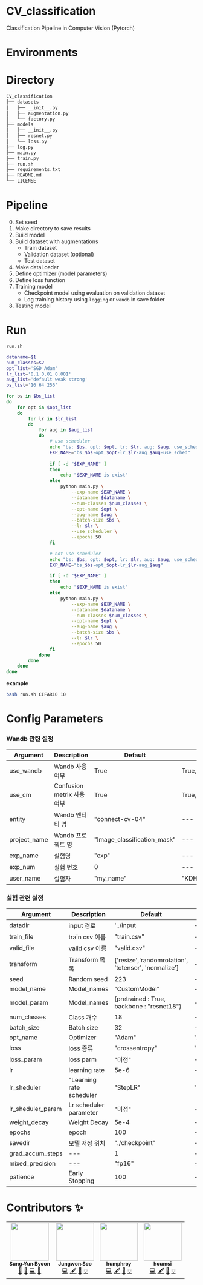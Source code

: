 # CV_classification
Classification Pipeline in Computer Vision (Pytorch)

# Environments


# Directory

```bash
CV_classification
├── datasets
│   ├── __init__.py
│   ├── augmentation.py
│   └── factory.py
├── models
│   ├── __init__.py
│   ├── resnet.py
│   └── loss.py
├── log.py
├── main.py
├── train.py
├── run.sh
├── requirements.txt
├── README.md
└── LICENSE
```

# Pipeline

0. Set seed
1. Make directory to save results
2. Build model
3. Build dataset with augmentations
   - Train dataset
   - Validation dataset (optional)
   - Test dataset 
4. Make dataLoader
5. Define optimizer (model parameters)
6. Define loss function
7. Training model
   - Checkpoint model using evaluation on validation dataset
   - Log training history using `logging` or `wandb` in save folder
8. Testing model




# Run

`run.sh`

```bash
dataname=$1
num_classes=$2
opt_list='SGD Adam'
lr_list='0.1 0.01 0.001'
aug_list='default weak strong'
bs_list='16 64 256'

for bs in $bs_list
do
    for opt in $opt_list
    do
        for lr in $lr_list
        do
            for aug in $aug_list
            do
                # use scheduler
                echo "bs: $bs, opt: $opt, lr: $lr, aug: $aug, use_sched: True"
                EXP_NAME="bs_$bs-opt_$opt-lr_$lr-aug_$aug-use_sched"
                
                if [ -d "$EXP_NAME" ]
                then
                    echo "$EXP_NAME is exist"
                else
                    python main.py \
                        --exp-name $EXP_NAME \
                        --dataname $dataname \
                        --num-classes $num_classes \
                        --opt-name $opt \
                        --aug-name $aug \
                        --batch-size $bs \
                        --lr $lr \
                        --use_scheduler \
                        --epochs 50
                fi

                # not use scheduler
                echo "bs: $bs, opt: $opt, lr: $lr, aug: $aug, use_sched: False"
                EXP_NAME="bs_$bs-opt_$opt-lr_$lr-aug_$aug"

                if [ -d "$EXP_NAME" ]
                then
                    echo "$EXP_NAME is exist"
                else
                    python main.py \
                        --exp-name $EXP_NAME \
                        --dataname $dataname \
                        --num-classes $num_classes \
                        --opt-name $opt \
                        --aug-name $aug \
                        --batch-size $bs \
                        --lr $lr \
                        --epochs 50
                fi
            done
        done
    done
done
```


**example**

```bash
bash run.sh CIFAR10 10
```

# Config Parameters
### Wandb 관련 설정
|Argument|Description|Default|Possible value|
|---|---|---|---|
|use_wandb|Wandb 사용 여부|True|True,False|
|use_cm|Confusion metrix 사용 여부|True|True,False|
|entity|Wandb 엔티티 명|"connect-cv-04"|---|
|project_name|Wandb 프로젝트 명|"Image_classification_mask"|---|
|exp_name|실험명|"exp"|---|
|exp_num|실험 번호|0|---|
|user_name|실험자|"my_name"|"KDH","KJY","HJH","KDK"|

### 실험 관련 설정
|Argument|Description|Default|Possible value|
|---|---|---|---|
|datadir|input 경로|'../input|---|
|train_file|train csv 이름|"train.csv"|---|
|valid_file|valid csv 이름|"valid.csv"|---|
|transform|Transform 목록|['resize','randomrotation', 'totensor', 'normalize']|---|
|seed|Random seed|223|---|
|model_name|Model_names|“CustomModel”|---|
|model_param|Model_names|{pretrained : True, backbone : "resnet18"}|---|
|num_classes|Class 개수|18|---|
|batch_size|Batch size|32|---|
|opt_name|Optimizer|"Adam"|"Adam"|
|loss|loss 종류|"crossentropy"|"crossentropy","focalloss","f1loss","bceloss","mseloss"|
|loss_param|loss parm|"미정"|---|
|lr|learning rate|5e-6|---|
|lr_sheduler|"Learning rate scheduler|"StepLR"|"StepLR","ReduceLROnPlateau"|
|lr_sheduler_param|Lr scheduler parameter|"미정"|---|
|weight_decay|Weight Decay|5e-4|---|
|epochs|epoch|100|---|
|savedir|모델 저장 위치|"./checkpoint"|---|
|grad_accum_steps|---|1|---|
|mixed_precision|---|"fp16"|---|
|patience|Early Stopping|100|---|


# Contributors ✨

<!-- ALL-CONTRIBUTORS-LIST:START - Do not remove or modify this section -->
<!-- prettier-ignore-start -->
<!-- markdownlint-disable -->
<table>
  <tr>
    <td align="center"><a href="https://github.com/eogml88"><img src="https://avatars.githubusercontent.com/u/6427695?v=4?s=100" width="100px;" alt=""/><br /><sub><b>Sung Yun Byeon</b></sub></a><br /><a href="#projectManagement-zzsza" title="Project Management">📆</a> <a href="#maintenance-zzsza" title="Maintenance">🚧</a> <a href="https://github.com/zzsza/Boostcamp-AI-Tech-Product-Serving/commits?author=zzsza" title="Code">💻</a> <a href="https://github.com/zzsza/Boostcamp-AI-Tech-Product-Serving/commits?author=zzsza" title="Documentation">📖</a></td>
    <td align="center"><a href="https://github.com/zionia4758"><img src="https://avatars.githubusercontent.com/u/18324313?v=4?s=100" width="100px;" alt=""/><br /><sub><b>Jungwon Seo</b></sub></a><br /><a href="https://github.com/zzsza/Boostcamp-AI-Tech-Product-Serving/commits?author=thejungwon" title="Code">💻</a> <a href="#content-thejungwon" title="Content">🖋</a> <a href="https://github.com/zzsza/Boostcamp-AI-Tech-Product-Serving/commits?author=thejungwon" title="Documentation">📖</a> <a href="#example-thejungwon" title="Examples">💡</a></td>
    <td align="center"><a href="https://github.com/jjjuuuun"><img src="https://avatars.githubusercontent.com/u/86290308?v=4?s=100" width="100px;" alt=""/><br /><sub><b>humphrey</b></sub></a><br /><a href="https://github.com/zzsza/Boostcamp-AI-Tech-Product-Serving/commits?author=ahnsv" title="Code">💻</a> <a href="#content-ahnsv" title="Content">🖋</a> <a href="https://github.com/zzsza/Boostcamp-AI-Tech-Product-Serving/commits?author=ahnsv" title="Documentation">📖</a> <a href="#example-ahnsv" title="Examples">💡</a></td>
    <td align="center"><a href="https://github.com/jh58power"><img src="https://avatars.githubusercontent.com/u/48081459?v=4?s=100" width="100px;" alt=""/><br /><sub><b>heumsi</b></sub></a><br /><a href="https://github.com/zzsza/Boostcamp-AI-Tech-Product-Serving/commits?author=heumsi" title="Code">💻</a> <a href="#content-heumsi" title="Content">🖋</a> <a href="https://github.com/zzsza/Boostcamp-AI-Tech-Product-Serving/commits?author=heumsi" title="Documentation">📖</a> <a href="#example-heumsi" title="Examples">💡</a></td>
  </tr>
</table>

<!-- markdownlint-restore -->
<!-- prettier-ignore-end -->

<!-- ALL-CONTRIBUTORS-LIST:END -->
